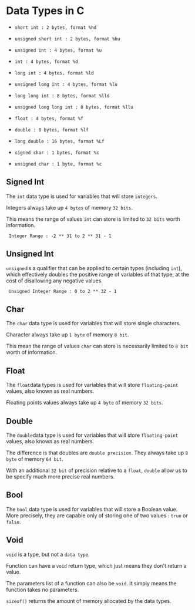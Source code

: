 # Data Types in C

  - `short int : 2 bytes, format %hd` 

  - `unsigned short int : 2 bytes, format %hu`

  - `unsigned int : 4 bytes, format %u`

  - `int : 4 bytes, format %d`

  - `long int : 4 bytes, format %ld`

  - `unsigned long int : 4 bytes, format %lu`

  - `long long int : 8 bytes, format %lld`

  - `unsigned long long int : 8 bytes, format %llu`

  - `float : 4 bytes, format %f`

  - `double : 8 bytes, format %lf`

  - `long double : 16 bytes, format %Lf`

  - `signed char : 1 bytes, format %c`

  - `unsigned char : 1 byte, format %c`

## Signed Int

The `int` data type is used for variables that will store `integers`.

Integers always take up `4 bytes` of memory `32 bits`.

This means the range of values `int` can store is limited to `32 bits` worth information.


` Integer Range : -2 ** 31 to 2 ** 31 - 1`


## Unsigned Int

`unsigned`is a qualifier that can be applied to certain types (including `int`), which effectively doubles the positive range of variables of that type, at the cost of disallowing any negative values.

` Unsigned Integer Range : 0 to 2 ** 32 - 1`


## Char

The `char` data type is used for variables that will store single characters.

Character always take up `1 byte` of memory `8 bit`.

This mean the range of values `char` can store is necessarily limited to `8 bit` worth of information.


## Float

The `float`data types is used for variables that will store `floating-point` values, also known as real numbers.

Floating points values always take up `4 byte` of memory `32 bits`.


## Double 

The `double`data type is used for variables that will store `floating-point` values, also known as real numbers.

The difference is that doubles are `double precision`. They always take up `8 byte` of memory `64 bit`.

With an additional `32 bit` of precision relative to a `float`, `double` allow us to be specify much more precise real numbers.


## Bool 

The `bool` data type is used for variables that will store a Boolean value. More precisely, they are capable only of storing one of two values : `true` or `false`.


## Void

`void` is a type, but not a `data type`.

Function can have a `void` return type, which just means they don't return a value.

The parameters list of a function can also be `void`. It simply means the function takes no parameters.

`sizeof()` returns the amount of memory allocated by the data types.

